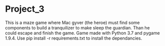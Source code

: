 # Project_3
This is a maze game where Mac gyver (the heroe) must find 
some components to build a tranquilizer to make sleep the
guardian. Than he could escape and finish the game.
Game made with Python 3.7 and pygame 1.9.4.
Use pip install -r requirements.txt to install
the dependancies.

